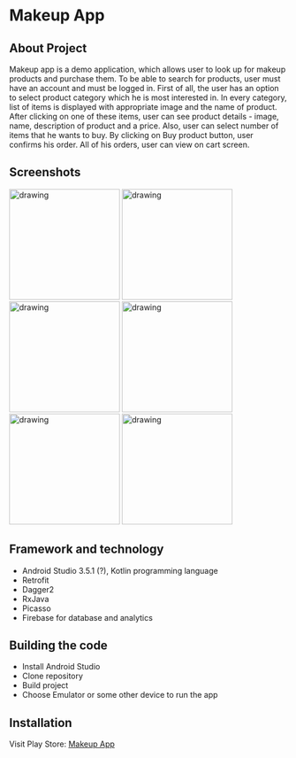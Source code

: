 # Makeup App

## About Project
Makeup app is a demo application, which allows user to look up for makeup products and purchase them.
To be able to search for products, user must have an account and must be logged in.
First of all, the user has an option to select product category which he is most interested in.
In every category, list of items is displayed with appropriate image and the name of product.
After clicking on one of these items, user can see product details - image, name, description of
product and a price. Also, user can select number of items that he wants to buy. By clicking on
Buy product button, user confirms his order. All of his orders, user can view on cart screen. 

## Screenshots
<img src="https://user-images.githubusercontent.com/23246626/78032012-a1ff2c00-7364-11ea-9c30-3e146e503342.png" alt="drawing" width="200"/> <img src="https://user-images.githubusercontent.com/23246626/78032078-be9b6400-7364-11ea-8179-3cfeaff9e81e.png" alt="drawing" width="200"/>	<img src="https://user-images.githubusercontent.com/23246626/78032464-539e5d00-7365-11ea-923c-b93ee74ed0c3.png" alt="drawing" width="200"/>	<img src="https://user-images.githubusercontent.com/23246626/78032493-62850f80-7365-11ea-81d9-c4d0de31b751.png" alt="drawing" width="200"/>	<img src="https://user-images.githubusercontent.com/23246626/78032544-7597df80-7365-11ea-9fea-3695f169650b.png" alt="drawing" width="200"/> <img src="https://user-images.githubusercontent.com/23246626/78032581-85afbf00-7365-11ea-9f4e-a62b88f2767b.png" alt="drawing" width="200"/>

## Framework and technology
* Android Studio 3.5.1 (?), Kotlin programming language
* Retrofit
* Dagger2
* RxJava
* Picasso
* Firebase for database and analytics

## Building the code
* Install Android Studio
* Clone repository 
* Build project
* Choose Emulator or some other device to run the app

## Installation
Visit Play Store: [Makeup App](https://play.google.com/store/apps/details?id=com.crystalpigeon.makeupapp&hl=en)

